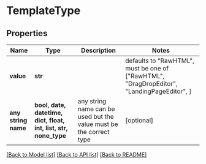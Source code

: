 # TemplateType


## Properties
Name | Type | Description | Notes
------------ | ------------- | ------------- | -------------
**value** | **str** |  | defaults to "RawHTML",  must be one of ["RawHTML", "DragDropEditor", "LandingPageEditor", ]
**any string name** | **bool, date, datetime, dict, float, int, list, str, none_type** | any string name can be used but the value must be the correct type | [optional]

[[Back to Model list]](../README.md#documentation-for-models) [[Back to API list]](../README.md#documentation-for-api-endpoints) [[Back to README]](../README.md)


